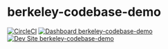 # berkeley-codebase-demo

[![CircleCI](https://circleci.com/gh/joshkoenig/berkeley-codebase-demo.svg?style=shield)](https://circleci.com/gh/joshkoenig/berkeley-codebase-demo)
[![Dashboard berkeley-codebase-demo](https://img.shields.io/badge/dashboard-berkeley_codebase_demo-yellow.svg)](https://dashboard.pantheon.io/sites/b9194fca-02ab-4d80-ba7a-f0f0c7969967#dev/code)
[![Dev Site berkeley-codebase-demo](https://img.shields.io/badge/site-berkeley_codebase_demo-blue.svg)](http://dev-berkeley-codebase-demo.pantheonsite.io/)